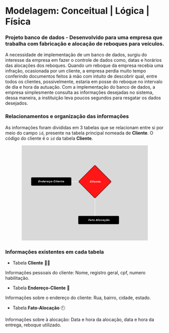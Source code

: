 # Modelagem: Conceitual | Lógica | Física

### Projeto banco de dados - Desenvolvido para uma empresa que trabalha com fabricação e alocação de reboques para veículos.
<p> A necessidade de implementação de um banco de dados, surgiu do interesse da empresa
em fazer o controle de dados como, datas e horários das alocações dos reboques. 
Quando um reboque da empresa recebia uma infração, ocasionada por um
cliente, a empresa perdia muito tempo conferindo documentos feitos à mão com intuito de descobrir qual, entre todos os clientes, possivelmente, estaria em posse do reboque no intervalo de dia e hora da autuação. Com a implementação do banco de dados, a empresa simplesmente consulta as informações desejadas no sistema, dessa maneira, a instituição leva poucos segundos para resgatar os dados desejados.
</p>

### Relacionamentos e organização das informações
As informações foram divididas em 3 tabelas que se relacionam entre si por meio do campo `id`, presente na tabela principal nomeada de **Cliente**. O código do cliente é o `id` da tabela **Cliente**.

<p align="center">
  <img src="https://github.com/Mat3usCod3/Modelagem-Conceitual-Logica-Fisica/blob/main/Flowchart2.png?raw=true" width="400" height="300" />
</p>


### Informações existentes em cada tabela


+ Tabela **Cliente** 🙎‍♂️

Informações pessoais do cliente: Nome, registro geral, cpf, numero habilitação.

+ Tabela **Endereço-Cliente** 🏡

Informações sobre o endereço do cliente: Rua, bairro, cidade, estado.

+ Tabela **Fato-Alocação** 🕘

Informações sobre à alocação: Data e hora da alocação, data e hora da entrega, reboque utilizado.


